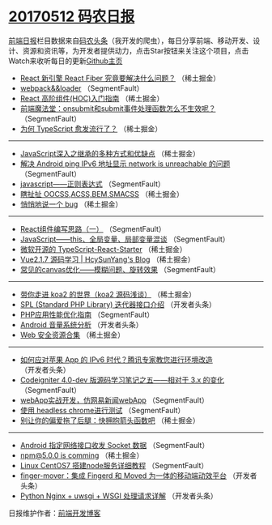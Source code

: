 # [20170512 码农日报](https://toutiao.qdkfweb.cn/date/2017/05/12)

[前端日报](https://qdkfweb.cn/c/news)栏目数据来自[码农头条](https://toutiao.qdkfweb.cn/)（我开发的爬虫），每日分享前端、移动开发、设计、资源和资讯等，为开发者提供动力，点击Star按钮来关注这个项目，点击Watch来收听每日的更新[Github主页](https://github.com/kujian/frontendDaily)
* [React 新引擎 React Fiber 究竟要解决什么问题？](https://toutiao.qdkfweb.cn/37760.html) （稀土掘金）
* [webpack&amp;&amp;loader](https://toutiao.qdkfweb.cn/37794.html) （SegmentFault）
* [React 高阶组件(HOC)入门指南](https://toutiao.qdkfweb.cn/37758.html) （稀土掘金）
* [前端魔法堂：onsubmit和submit事件处理函数怎么不生效呢？](https://toutiao.qdkfweb.cn/37786.html) （SegmentFault）
* [为何 TypeScript 愈发流行了？](https://toutiao.qdkfweb.cn/37753.html) （稀土掘金）

***
* [JavaScript深入之继承的多种方式和优缺点](https://toutiao.qdkfweb.cn/37755.html) （稀土掘金）
* [解决 Android ping IPv6 地址显示 network is unreachable 的问题](https://toutiao.qdkfweb.cn/37793.html) （SegmentFault）
* [javascript——正则表达式](https://toutiao.qdkfweb.cn/37783.html) （SegmentFault）
* [瞎扯扯 OOCSS,ACSS,BEM,SMACSS](https://toutiao.qdkfweb.cn/37748.html) （稀土掘金）
* [悄悄地说一个 bug](https://toutiao.qdkfweb.cn/37759.html) （稀土掘金）

***
* [React组件编写思路（一）](https://toutiao.qdkfweb.cn/37787.html) （SegmentFault）
* [JavaScript——this、全局变量、局部变量混谈](https://toutiao.qdkfweb.cn/37788.html) （SegmentFault）
* [微软开源的 TypeScript-React-Starter](https://toutiao.qdkfweb.cn/37751.html) （稀土掘金）
* [Vue2.1.7 源码学习 | HcySunYang&#x27;s Blog](https://toutiao.qdkfweb.cn/37752.html) （稀土掘金）
* [常见的canvas优化——模糊问题、旋转效果](https://toutiao.qdkfweb.cn/37781.html) （SegmentFault）

***
* [带你走进 koa2 的世界（koa2 源码浅谈）](https://toutiao.qdkfweb.cn/37757.html) （稀土掘金）
* [SPL (Standard PHP Library) 迭代器接口介绍](https://toutiao.qdkfweb.cn/37806.html) （开发者头条）
* [PHP应用性能优化指南](https://toutiao.qdkfweb.cn/37785.html) （SegmentFault）
* [Android 音量系统分析](https://toutiao.qdkfweb.cn/37807.html) （开发者头条）
* [Web 安全资源合集](https://toutiao.qdkfweb.cn/37750.html) （稀土掘金）

***
* [如何应对苹果 App 的 IPv6 时代？腾讯专家教您进行环境改造](https://toutiao.qdkfweb.cn/37810.html) （开发者头条）
* [Codeigniter 4.0-dev 版源码学习笔记之五——相对于 3.x 的变化](https://toutiao.qdkfweb.cn/37789.html) （SegmentFault）
* [webApp实战开发，仿网易新闻webApp](https://toutiao.qdkfweb.cn/37790.html) （SegmentFault）
* [使用 headless chrome进行测试](https://toutiao.qdkfweb.cn/37791.html) （SegmentFault）
* [别让你的偏爱拖了后腿：快拥抱箭头函数吧](https://toutiao.qdkfweb.cn/37744.html) （稀土掘金）

***
* [Android 指定网络接口收发 Socket 数据](https://toutiao.qdkfweb.cn/37792.html) （SegmentFault）
* [npm@5.0.0 is comming](https://toutiao.qdkfweb.cn/37756.html) （稀土掘金）
* [Linux CentOS7 搭建node服务详细教程](https://toutiao.qdkfweb.cn/37784.html) （SegmentFault）
* [finger-mover：集成 Fingerd 和 Moved 为一体的移动端动效平台](https://toutiao.qdkfweb.cn/37808.html) （开发者头条）
* [Python Nginx + uwsgi + WSGI 处理请求详解](https://toutiao.qdkfweb.cn/37809.html) （开发者头条）

日报维护作者：[前端开发博客](https://qdkfweb.cn/) 